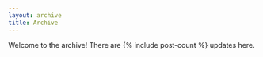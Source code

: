 ```yaml
---
layout: archive
title: Archive
---
```

Welcome to the archive! There are {% include post-count %} updates here.



